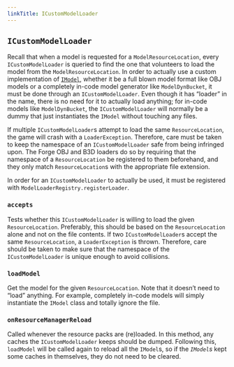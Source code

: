 ```yaml
---
linkTitle: ICustomModelLoader
---
```


<article class="docs-entry">
<h1 id="icustommodelloader"><code>ICustomModelLoader</code><a class="headerlink" href="#icustommodelloader" title="Permanent link"> </a></h1>
<p>Recall that when a model is requested for a <code>ModelResourceLocation</code>, every <code>ICustomModelLoader</code> is queried to find the one that volunteers to load the model from the <code>ModelResourceLocation</code>. In order to actually use a custom implementation of <a href="../imodel/index.htm"><code>IModel</code></a>, whether it be a full blown model format like OBJ models or a completely in-code model generator like <code>ModelDynBucket</code>, it must be done through an <code>ICustomModelLoader</code>. Even though it has &ldquo;loader&rdquo; in the name, there is no need for it to actually load anything; for in-code models like <code>ModelDynBucket</code>, the <code>ICustomModelLoader</code> will normally be a dummy that just instantiates the <code>IModel</code> without touching any files.</p>
<p>If multiple <code>ICustomModelLoader</code>s attempt to load the same <code>ResourceLocation</code>, the game will crash with a <code>LoaderException</code>. Therefore, care must be taken to keep the namespace of an <code>ICustomModelLoader</code> safe from being infringed upon. The Forge OBJ and B3D loaders do so by requiring that the namespace of a <code>ResourceLocation</code> be registered to them beforehand, and they only match <code>ResourceLocation</code>s with the appropriate file extension.</p>
<p>In order for an <code>ICustomModelLoader</code> to actually be used, it must be registered with <code>ModelLoaderRegistry.registerLoader</code>.</p>
<h3 id="accepts"><code>accepts</code><a class="headerlink" href="#accepts" title="Permanent link"> </a></h3>
<p>Tests whether this <code>ICustomModelLoader</code> is willing to load the given <code>ResourceLocation</code>. Preferably, this should be based on the <code>ResourceLocation</code> alone and not on the file contents. If two <code>ICustomModelLoader</code>s accept the same <code>ResourceLocation</code>, a <code>LoaderException</code> is thrown. Therefore, care should be taken to make sure that the namespace of the <code>ICustomModelLoader</code> is unique enough to avoid collisions.</p>
<h3 id="loadmodel"><code>loadModel</code><a class="headerlink" href="#loadmodel" title="Permanent link"> </a></h3>
<p>Get the model for the given <code>ResourceLocation</code>. Note that it doesn&rsquo;t need to &ldquo;load&rdquo; anything. For example, completely in-code models will simply instantiate the <code>IModel</code> class and totally ignore the file.</p>
<h3 id="onresourcemanagerreload"><code>onResourceManagerReload</code><a class="headerlink" href="#onresourcemanagerreload" title="Permanent link"> </a></h3>
<p>Called whenever the resource packs are (re)loaded. In this method, any caches the <code>ICustomModelLoader</code> keeps should be dumped. Following this, <code>loadModel</code> will be called again to reload all the <code>IModel</code>s, so if the <em><code>IModel</code>s</em> kept some caches in themselves, they do not need to be cleared.</p>
</article>